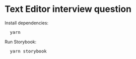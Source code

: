 <h1>Text Editor interview question</h1>

<p>Install dependencies:</p>
<pre>
  yarn
</pre>

<p>Run Storybook:</p>
<pre>
  yarn storybook
</pre>
